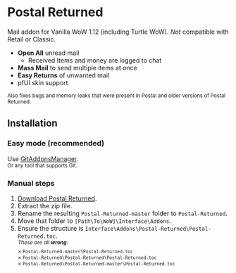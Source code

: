 # Postal Returned
Mail addon for Vanilla WoW 1.12 (including Turtle WoW). *Not* compatible with Retail or Classic.
* **Open All** unread mail
  * Received Items and money are logged to chat
* **Mass Mail** to send multiple items at once
* **Easy Returns** of unwanted mail
* pfUI skin support

<sup>Also fixes bugs and memory leaks that were present in Postal and older versions of Postal Returned.</sup>

## Installation

### Easy mode (recommended)

Use [GitAddonsManager](https://woblight.gitlab.io/overview/gitaddonsmanager/).  
<sup>Or any tool that supports Git.</sup>

### Manual steps

1. [Download Postal Returned](https://github.com/veechs/Postal-Returned/archive/refs/heads/main.zip).
2. Extract the zip file.
3. Rename the resulting `Postal-Returned-master` folder to `Postal-Returned`.
4. Move that folder to `[Path\To\WoW]\Interface\Addons`.
5. Ensure the structure is `Interface\Addons\Postal-Returned\Postal-Returned.toc`.  
   <sup>*These are all **wrong**:*  
    × `Postal-Returned-master\Postal-Returned.toc`  
    × `Postal-Returned\Postal-Returned\Postal-Returned.toc`  
    × `Postal-Returned\Postal-Returned-master\Postal-Returned.toc`
   </sup>


